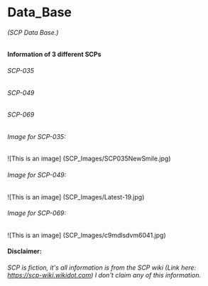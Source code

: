 # Data_Base
###### (SCP Data Base.)

#### Information of 3 different SCPs
###### SCP-035
###### SCP-049
###### SCP-069


###### Image for SCP-035: 
![This is an image] (SCP_Images/SCP035NewSmile.jpg)

###### Image for SCP-049: 
![This is an image] (SCP_Images/Latest-19.jpg)

###### Image for SCP-069: 
![This is an image] (SCP_Images/c9mdlsdvm6041.jpg)


#### Disclaimer:
###### SCP is fiction, it's all information is from the SCP wiki (Link here: https://scp-wiki.wikidot.com) I don't claim any of this information.
